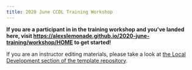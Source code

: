 ```yaml
---
title: 2020 June CCDL Training Workshop
---
```


**If you are a participant in in the training workshop and you've landed here, visit <https://alexslemonade.github.io/2020-june-training/workshop/HOME> to get started!**

If you are an instructor editing materials, please take a look at [the Local Development section of the template repository](https://github.com/AlexsLemonade/training-specific-template#local-development).

